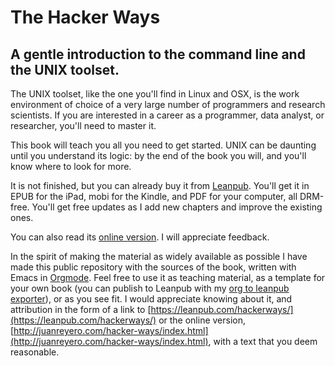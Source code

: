 # The Hacker Ways

## A gentle introduction to the command line and the UNIX toolset.

The UNIX toolset, like the one you'll find in Linux and OSX, is the work environment of choice of a very large number of programmers and research scientists.  If you are interested in a career as a programmer, data analyst, or researcher, you'll need to master it.

This book will teach you all you need to get started.  UNIX can be daunting until you understand its logic: by the end of the book you will, and you'll know where to look for more.

It is not finished, but you can already buy it from [Leanpub](https://leanpub.com/hackerways). You'll get it in EPUB for the iPad, mobi for the Kindle, and PDF for your computer, all DRM-free.  You'll get free updates as I add new chapters and improve the existing ones.

You can also read its [online version](http://juanreyero.com/hacker-ways/index.html).  I will appreciate feedback.

In the spirit of making the material as widely available as possible I have made this public repository with the sources of the book, written with Emacs in [Orgmode](http://orgmode.org).  Feel free to use it as teaching material, as a template for your own book (you can publish to Leanpub with my [org to leanpub exporter](http://juanreyero.com/open/ox-leanpub/index.html)), or as you see fit.  I would appreciate knowing about it, and attribution in the form of a link to [https://leanpub.com/hackerways/](https://leanpub.com/hackerways/) or the online version, [http://juanreyero.com/hacker-ways/index.html](http://juanreyero.com/hacker-ways/index.html), with a text that you deem reasonable.